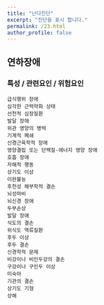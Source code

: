 ```yaml
---
title: "난다진단"
excerpt: "진단을 표시 합니다."
permalink: /23.html
author_profile: false
---
```

## 연하장애


### 특성 / 관련요인 / 위험요인

>                
                              
    급식행위 장애
    심각한 근력약화 상태
    선천적 심장질환
    발달 장애
    위관 영양의 병력
    기계적 폐쇄
    신경근육학적 장애
    영양결핍 또는 단백질-에너지 영양 장애
    호흡 장애
    자해적 행동
    상기도 이상
    이완불능
    후천성 해부학적 결손
    뇌성마비
    뇌신경 장애
    두부손상
    발달 장애
    식도의 결손
    위식도 역류질환
    후두 이상
    후두 결손
    신경학적 문제
    비강이나 비인두강의 결손
    구강이나 구인두 이상
    미숙아
    기관의 결손
    상기도 기형
    상해
